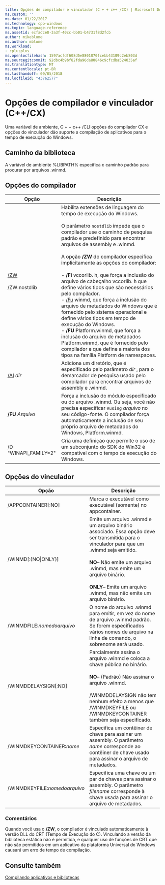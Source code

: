 ```yaml
---
title: Opções de compilador e vinculador (C + + c++ /CX) | Microsoft Docs
ms.custom: ''
ms.date: 01/22/2017
ms.technology: cpp-windows
ms.topic: language-reference
ms.assetid: ecfadce8-3a3f-40cc-bb01-b4731f8d2fcb
author: mikeblome
ms.author: mblome
ms.workload:
- cplusplus
ms.openlocfilehash: 1597acfdf608d5e8801870fcebb43109c2eb803d
ms.sourcegitcommit: 92dbc4b9bf82fda96da80846c9cfcdba524035af
ms.translationtype: MT
ms.contentlocale: pt-BR
ms.lasthandoff: 09/05/2018
ms.locfileid: "43762577"
---
```

# <a name="compiler-and-linker-options-ccx"></a>Opções de compilador e vinculador (C++/CX)
Uma variável de ambiente, C + + c++ /CLI opções do compilador CX e opções do vinculador dão suporte a compilação de aplicativos para o tempo de execução do Windows.  
  
## <a name="library-path"></a>Caminho da biblioteca  
 A variável de ambiente %LIBPATH% especifica o caminho padrão para procurar por arquivos .winmd.  
  
## <a name="compiler-options"></a>Opções do compilador  
  
|Opção|Descrição|  
|------------|-----------------|  
|[/ZW](../build/reference/zw-windows-runtime-compilation.md)<br /><br /> /ZW:nostdlib|Habilita extensões de linguagem do tempo de execução do Windows.<br /><br /> O parâmetro `nostdlib` impede que o compilador use o caminho de pesquisa padrão e predefinido para encontrar arquivos de assembly e .winmd.<br /><br /> A opção **/ZW** do compilador especifica implicitamente as opções do compilador:<br /><br /> -   **/Fi** vccorlib. h, que força a inclusão do arquivo de cabeçalho vccorlib. h que define vários tipos que são necessários pelo compilador.<br />-   [/Fu](../build/reference/fu-name-forced-hash-using-file.md) winmd, que força a inclusão do arquivo de metadados do Windows que é fornecido pelo sistema operacional e define vários tipos em tempo de execução do Windows.<br />-   **/FU** Platform.winmd, que força a inclusão do arquivo de metadados Platform.winmd, que é fornecido pelo compilador e que define a maioria dos tipos na família Platform de namespaces.|  
|[/AI](../build/reference/ai-specify-metadata-directories.md) *dir*|Adiciona um diretório, que é especificado pelo parâmetro *dir* , para o demarcador de pesquisa usado pelo compilador para encontrar arquivos de assembly e .winmd.|  
|**/FU**  *Arquivo*|Força a inclusão do módulo especificado ou do arquivo .winmd. Ou seja, você não precisa especificar `#using` *arquivo* no seu código-fonte. O compilador força automaticamente a inclusão de seu próprio arquivo de metadados do Windows, Platform.winmd.|  
|/D "WINAPI_FAMILY=2"|Cria uma definição que permite o uso de um subconjunto do SDK do Win32 é compatível com o tempo de execução do Windows.|  
  
## <a name="linker-options"></a>Opções do vinculador  
  
|Opção|Descrição|  
|------------|-----------------|  
|/APPCONTAINER[:NO]|Marca o executável como executável (somente) no appcontainer.|  
|/WINMD[:{NO&#124;ONLY}]|Emite um arquivo .winmd e um arquivo binário associado. Essa opção deve ser transmitida para o vinculador para que um .winmd seja emitido.<br /><br /> **NO**– Não emite um arquivo .winmd, mas emite um arquivo binário.<br /><br /> **ONLY**– Emite um arquivo .winmd, mas não emite um arquivo binário.|  
|/WINMDFILE:*nomedoarquivo*|O nome do arquivo .winmd para emitir, em vez do nome de arquivo .winmd padrão. Se forem especificados vários nomes de arquivo na linha de comando, o sobrenome será usado.|  
|/WINMDDELAYSIGN[:NO]|Parcialmente assina o arquivo .winmd e coloca a chave pública no binário.<br /><br /> **NO**– (Padrão) Não assinar o arquivo .winmd.<br /><br /> /WINMDDELAYSIGN não tem nenhum efeito a menos que /WINMDKEYFILE ou /WINMDKEYCONTAINER também seja especificado.|  
|/WINMDKEYCONTAINER:*nome*|Especifica um contêiner de chave para assinar um assembly. O parâmetro *name* corresponde ao contêiner de chave usado para assinar o arquivo de metadados.|  
|/WINMDKEYFILE:*nomedoarquivo*|Especifica uma chave ou um par de chaves para assinar o assembly. O parâmetro *filename* corresponde à chave usada para assinar o arquivo de metadados.|  
  
### <a name="remarks"></a>Comentários  
 Quando você usa o **/ZW**, o compilador é vinculado automaticamente à versão DLL do CRT (Tempo de Execução do C). Vinculando a versão da biblioteca estática não é permitida, e qualquer uso de funções de CRT que não são permitidos em um aplicativo da plataforma Universal do Windows causará um erro de tempo de compilação.  
  
## <a name="see-also"></a>Consulte também  
 [Compilando aplicativos e bibliotecas](../cppcx/building-apps-and-libraries-c-cx.md)